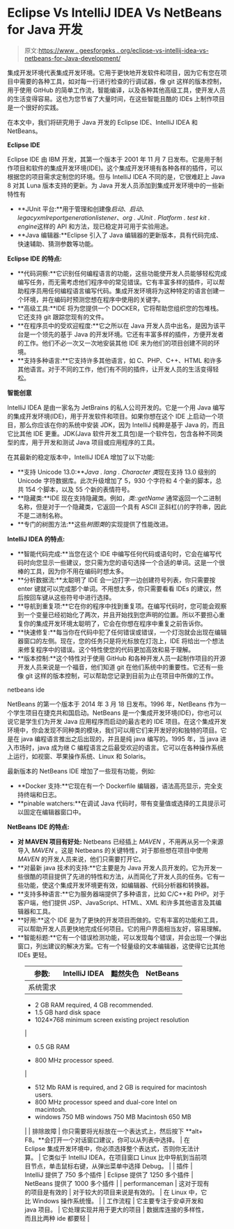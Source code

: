 # Eclipse Vs IntelliJ IDEA Vs NetBeans for Java 开发

> 原文:[https://www . geesforgeks . org/eclipse-vs-intellij-idea-vs-netbeans-for-Java-development/](https://www.geeksforgeeks.org/eclipse-vs-intellij-idea-vs-netbeans-for-java-development/)

集成开发环境代表集成开发环境。它用于更快地开发软件和项目，因为它有您在项目中需要的各种工具，如对每一行进行检查的行调试器，像 git 这样的版本控制，用于使用 GitHub 的简单工作流，智能编译，以及各种其他高级工具，使开发人员的生活变得容易。这也为您节省了大量时间，在这些智能且酷的 IDEs 上制作项目是一个很好的实践。

在本文中，我们将研究用于 Java 开发的 Eclipse IDE、IntelliJ IDEA 和 NetBeans。

**Eclipse IDE**

Eclipse IDE 由 IBM 开发，其第一个版本于 2001 年 11 月 7 日发布。它是用于制作项目和软件的集成开发环境(IDE)。这个集成开发环境有各种各样的插件，可以根据您的项目需求定制您的环境。但与 IntelliJ IDEA 不同的是，它很难赶上 Java 8 对其 Luna 版本支持的更新。为 Java 开发人员添加到集成开发环境中的一些新特性有

*   **JUnit 平台:**用于管理和创建像*启动*、*启动*、*legacyxmlreportgenerationlistener*、*org . JUnit . Platform . test kit . engine*这样的 API 和方法，现已稳定并可用于实验用途。
*   **Java 编辑器:**Eclipse 引入了 Java 编辑器的更新版本，具有代码完成、快速辅助、猜测参数等功能。

**Eclipse IDE 的特点:**

*   **代码洞察:**它识别任何编程语言的功能，这些功能使开发人员能够轻松完成编写任务，而无需考虑他们程序中的常见错误。它有丰富多样的插件，可以帮助程序员用任何编程语言编写代码。集成开发环境将为这种特定的语言创建一个环境，并在编码时预测您想在程序中使用的关键字。
*   **高级工具:**IDE 将为您提供一个 DOCKER，它将帮助您组织您的包堆栈。它还支持 git 跟踪您现有的文件。
*   **在程序员中的受欢迎程度:**它之所以在 Java 开发人员中出名，是因为该平台是一个领先的基于 Java 的开发环境。它还有丰富多样的插件，方便开发者的工作。他们不必一次又一次地安装其他 IDE 来为他们的项目创建不同的环境。
*   **支持多种语言:**它支持许多其他语言，如 C、PHP、C++、HTML 和许多其他语言。对于不同的工作，他们有不同的插件，让开发人员的生活变得轻松。

**智能创意**

IntelliJ IDEA 是由一家名为 JetBrains 的私人公司开发的。它是一个用 Java 编写的集成开发环境(IDE)，用于开发软件和项目。如果你想在这个 IDE 上启动一个项目，那么你应该在你的系统中安装 JDK，因为 IntelliJ 纯粹是基于 Java 的，而且它比其他 IDE 更重。JDK(Java 软件开发工具包)是一个软件包，包含各种不同类型的库，用于开发和测试 Java 项目或应用程序的工具。

在其最新的稳定版本中，IntelliJ IDEA 增加了以下功能:

*   **支持 Unicode 13.0:***Java . lang . Character 类*现在支持 13.0 级别的 Unicode 字符数据库。此次升级增加了 5，930 个字符和 4 个新的脚本，总共 154 个脚本，以及 55 个新的表情符号。
*   **隐藏类:**IDE 现在支持隐藏类。例如，*类::getName* 通常返回一个二进制名称，但是对于一个隐藏类，它返回一个具有 ASCII 正斜杠(/)的字符串，因此不是二进制名称。
*   **专门的树图方法:**这些*树图类*的实现提供了性能改进。

**IntelliJ IDEA 的特点:**

*   **智能代码完成:**当您在这个 IDE 中编写任何代码或语句时，它会在编写代码时向您显示一些建议，您只需为您的语句选择一个合适的单词。这是一个很棒的工具，因为你不用在编码时想太多。
*   **分析数据流:**太聪明了 IDE 会一边打字一边创建符号列表，你只需要按 enter 键就可以完成那个单词。不用想太多，你只需要看看 IDEs 的建议，然后按回车键从这些符号中进行选择。
*   **导航到重复项:**它在你的程序中找到重复项。在编写代码时，您可能会观察到一个变量已经初始化了两次，并且开始找到您声明的位置。所以不要担心重复你的集成开发环境太聪明了，它会在你想在程序中重复之前告诉你。
*   **快速修复:**每当你在代码中犯了任何错误或错误，一个灯泡就会出现在编辑器窗口的左侧。现在，您的任务只是将光标放在灯泡上，IDE 将给出一个想法来修复程序中的错误。这个特性使您的代码更加高效和易于理解。
*   **版本控制:**这个特性对于使用 GitHub 和各种开发人员一起制作项目的开源开发人员来说是一个福音，他们知道 git 在他们系统中的重要性。它还有一些像 git 这样的版本控制，可以帮助您记录到目前为止在项目中所做的工作。

netbeans ide

NetBeans 的第一个版本于 2014 年 3 月 18 日发布。1996 年，NetBeans 作为一个学生项目在捷克共和国启动。NetBeans 是一个集成开发环境(IDE)，你也可以说它是学生们为开发 Java 应用程序而启动的最古老的 IDE 项目。在这个集成开发环境中，你会发现不同种类的模块，我们可以用它们来开发好的和独特的项目。它是在 java 编程语言推出之后出现的，并且是纯 java 编写的。1995 年，当 java 进入市场时，java 成为继 C 编程语言之后最受欢迎的语言。它可以在各种操作系统上运行，如视窗、苹果操作系统、Linux 和 Solaris。

最新版本的 NetBeans IDE 增加了一些现有功能，例如:

*   **Docker 支持:**它现在有一个 Dockerfile 编辑器，语法高亮显示，完全支持终端和日志。
*   **pinable watchers:**在调试 Java 代码时，带有变量值或选择的工具提示可以固定在编辑器窗口中。

**NetBeans IDE 的特点:**

*   **对 MAVEN 项目有好处:** Netbeans 已经插上 *MAVEN* ，不用再从另一个来源导入 *MAVEN* 。这是 Netbeans 的关键特性，对于那些想在项目中使用 *MAVEN* 的开发人员来说，他们只需要打开它。
*   **对最新 java 技术的支持:**它主要是为 Java 开发人员开发的。它为开发一些很酷的项目提供了先进的特性和方法，从而简化了开发人员的任务。它有一些功能，使这个集成开发环境更有效，如编辑器、代码分析器和转换器。
*   **支持多种语言:**它为服务器端提供了多种语言，比如 C/C++和 PHP。对于客户端，他们提供 JSP、JavaScript、HTML、XML 和许多其他语言及其编辑器和工具。
*   **好用:**这个 IDE 是为了更快的开发项目而做的。它有丰富的功能和工具，可以帮助开发人员更快地完成任何项目。它的用户界面相当友好，容易理解。
*   **智能标题:**它有一个错误检测功能，可以发现每个错误，并会出现一个弹出窗口，列出建议的解决方案。它有一个轻量级的文本编辑器，这使得它比其他 IDEs 更轻。

<figure class="table">

| 参数: | IntelliJ IDEA | 黯然失色 | NetBeans |
| --- | --- | --- | --- |
| 系统需求 | 

*   2 GB RAM required, 4 GB recommended.
*   1.5 GB hard disk space
*   1024×768 minimum screen existing project resolution

 | 

*   0.5 GB RAM

*   800 MHz processor speed.

 | 

*   512 Mb RAM is required, and 2 GB is required for macintosh users.
*   800 MHz processor speed and dual-core Intel on macintosh.
*   windows 750 MB windows 750 MB Macintosh 650 MB

 |
| 排除故障 | 你只需要将光标放在一个表达式上，然后按下 **alt+ F8。**会打开一个对话窗口建议，你可以从列表中选择。 | 在 Eclipse 集成开发环境中，你必须选择整个表达式，否则你无法计算。 | 它类似于 IntelliJ IDEA，在项目窗口 Linux 比中导航到当前项目节点，单击鼠标右键，从弹出菜单中选择 Debug。 |
| 插件 | IntelliJ 提供了 750 多个插件 | Eclipse 提供了 1250 多个插件 | NetBeans 提供了 1000 多个插件 |
| performanceman | 这对于现有的项目是有效的 | 对于较大的项目来说是有效的。 | 在 Linux 中，它比 Windows 操作系统慢。 |
| 工作流程 | 它主要专注于安卓开发和 java 项目。 | 它处理实现并用于更大的项目 | 数据库连接的多样性，而且比两种 ide 都要轻 |

</figure>